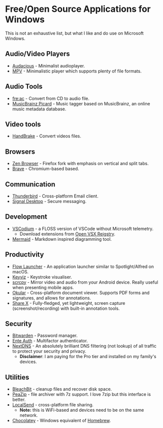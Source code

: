 # Free/Open Source Applications for Windows

This is not an exhaustive list, but what I like and do use on Microsoft Windows.

## Audio/Video Players

- [Audacious](https://audacious-media-player.org/ "Audacious") - Minimalist audioplayer.
- [MPV](https://mpv.io/ "MPV") - Minimalistic player which supports plenty of file formats.

## Audio Tools

- [fre:ac](https://www.freac.org/ "fre:ac") - Convert from CD to audio file.
- [MusicBrainz Picard](https://picard.musicbrainz.org/ "MusicBrainz Picard") - Music tagger based on MusicBrainz, an online music metadata database.

## Video tools

- [HandBrake](https://handbrake.fr/ "HandBrake") - Convert videos files.

## Browsers

- [Zen Browser](https://zen-browser.app/ "Zen Browser") - Firefox fork with emphasis on vertical and split tabs.
- [Brave](https://brave.com/ "Brave") - Chromium-based based.

## Communication

- [Thunderbird](https://www.thunderbird.net/en-GB/ "Thunderbird") - Cross-platform Email client.
- [Signal Desktop](https://signal.org/ "Signal Desktop") - Secure messaging.

## Development

- [VSCodium](https://vscodium.com/ "VSCodium") - a FLOSS version of VSCode without Microsoft telemetry.
  - Download extensions from [Open VSX Reigstry](https://open-vsx.org/).
- [Mermaid](https://mermaid.js.org/ "Mermaid") - Markdown inspired diagramming tool.

## Productivity

- [Flow Launcher](https://www.flowlauncher.com/ "Flow Launcher") - An application launcher similar to Spotlight/Alfred on macOS.
- [Keyviz](https://mularahul.github.io/keyviz/ "Keyviz") - Keystroke visualiser.
- [scrcpy](https://github.com/Genymobile/scrcpy "scrcpy") - Mirror video and audio from your Android device. Really useful when presenting mobile apps.
- [Okular](https://okular.kde.org/ "Okular") - Cross-platform document viewer. Supports PDF forms and signatures, and allows for annotations.
- [Share X](https://getsharex.com/ "Share X") - Fully-fledged, yet lightweight, screen capture (screenshot/recording) with built-in annotation tools. 

## Security

- [Bitwarden](https://bitwarden.com/ "Bitwarden") - Password manager.
- [Ente Auth](https://ente.io/auth/ "Ente Auth") - Multifactor authenticator.
- [NextDNS](https://nextdns.io/ "NextDNS") - An absolutely brilliant DNS filtering (not lookup) of all traffic to protect your security and privacy.
  - **Disclaimer**: I am paying for the Pro tier and installed on my family's devices.

## Utilities

- [BleachBit](https://www.bleachbit.org/ "BleachBit") - cleanup files and recover disk space.
- [PeaZip](https://peazip.github.io/ "PeaZip") - file archiver with 7z support. I love 7zip but this interface is better.
- [LocalSend](https://localsend.org/ "LocalSend") - cross-platform file sharing.
  - **Note:** this is WiFi-based and devices need to be on the same network.
- [Chocolatey](https://community.chocolatey.org/ "Chocolatey") - Windows equivalent of [Homebrew](https://brew.sh/).

